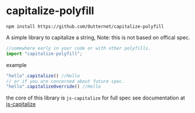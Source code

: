 # capitalize-polyfill

    npm install https://github.com/Outternet/capitalize-polyfill

A simple library to capitalize a string, Note: this is not based on offical spec.

```javascript
//somewhere early in your code or with other polyfills.
import "capitalize-polyfill";
```

example
```typescript
"hello".capitalize() //Hello
// or if you are concerned about future spec.
"hello".capitalizeOverride() //Hello
```

the core of this library is `js-capitalize` for full spec see documentation at [js-capitalize](https://github.com/grncdr/js-capitalize)

